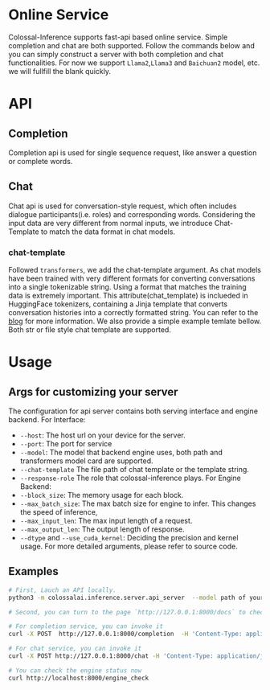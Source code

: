 # Online Service
Colossal-Inference supports fast-api based online service. Simple completion and chat are both supported. Follow the commands below and you can simply construct a server with both completion and chat functionalities. For now we support `Llama2`,`Llama3` and `Baichuan2` model, etc. we will fullfill the blank quickly.

# API

## Completion
Completion api is used for single sequence request, like answer a question or complete words.
## Chat
Chat api is used for conversation-style request, which often includes dialogue participants(i.e. roles) and corresponding words. Considering the input data are very different from normal inputs, we introduce Chat-Template to match the data format in chat models.
### chat-template
Followed `transformers`, we add the chat-template argument. As chat models have been trained with very different formats for converting conversations into a single tokenizable string. Using a format that matches the training data is extremely important. This attribute(chat_template) is inclueded in HuggingFace tokenizers, containing a Jinja template that converts conversation histories into a correctly formatted string. You can refer to the [blog](https://huggingface.co/blog/chat-templates) for more information. We also provide a simple example temlate bellow. Both str or file style chat template are supported.
# Usage
## Args for customizing your server
The configuration for api server contains both serving interface and engine backend.
For Interface:
- `--host`: The host url on your device for the server.
- `--port`: The port for service
- `--model`: The model that backend engine uses, both path and transformers model card are supported.
- `--chat-template` The file path of chat template or the template string.
- `--response-role` The role that colossal-inference plays.
For Engine Backend:
- `--block_size`: The memory usage for each block.
- `--max_batch_size`: The max batch size for engine to infer. This changes the speed of inference,
- `--max_input_len`: The max input length of a request.
- `--max_output_len`: The output length of response.
- `--dtype` and `--use_cuda_kernel`: Deciding the precision and kernel usage.
For more detailed arguments, please refer to source code.

## Examples
```bash
# First, Lauch an API locally.
python3 -m colossalai.inference.server.api_server  --model path of your model --chat-template "{% for message in messages %}{{'<|im_start|>'+message['role']+'\n'+message['content']+'<|im_end|>'+'\n'}}{% endfor %}"

# Second, you can turn to the page `http://127.0.0.1:8000/docs` to check the api

# For completion service, you can invoke it
curl -X POST  http://127.0.0.1:8000/completion  -H 'Content-Type: application/json'  -d '{"prompt":"hello, who are you? "}'

# For chat service, you can invoke it
curl -X POST http://127.0.0.1:8000/chat -H 'Content-Type: application/json' -d '{"messages":[{"role":"system","content":"you are a helpful assistant"},{"role":"user","content":"what is 1+1?"}]}'

# You can check the engine status now
curl http://localhost:8000/engine_check
```
